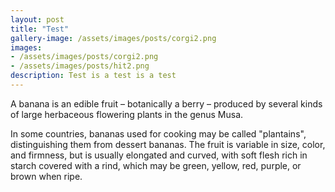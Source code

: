 ```yaml
---
layout: post
title: "Test"
gallery-image: /assets/images/posts/corgi2.png
images: 
- /assets/images/posts/corgi2.png
- /assets/images/posts/hit2.png
description: Test is a test is a test
---
```


A banana is an edible fruit – botanically a berry – produced by several kinds
of large herbaceous flowering plants in the genus Musa.

In some countries, bananas used for cooking may be called "plantains",
distinguishing them from dessert bananas. The fruit is variable in size, color,
and firmness, but is usually elongated and curved, with soft flesh rich in
starch covered with a rind, which may be green, yellow, red, purple, or brown
when ripe.
